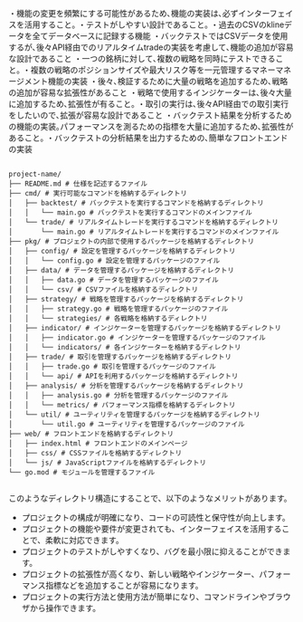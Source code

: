 

・機能の変更を頻繁にする可能性があるため､機能の実装は､必ずインターフェイスを活用すること｡
・テストがしやすい設計であること｡
・過去のCSVのklineデータを全てデータベースに記録する機能
・バックテストではCSVデータを使用するが､後々API経由でのリアルタイムtradeの実装を考慮して､機能の追加が容易な設計であること
・一つの銘柄に対して､複数の戦略を同時にテストできること｡
・複数の戦略のポジションサイズや最大リスク等を一元管理するマネーマネージメント機能の実装
・後々､検証するために大量の戦略を追加するため､戦略の追加が容易な拡張性があること
・戦略で使用するインジケーターは､後々大量に追加するため､拡張性が有ること｡
・取引の実行は､後々API経由での取引実行をしたいので､拡張が容易な設計であること
・バックテスト結果を分析するための機能の実装｡パフォーマンスを測るための指標を大量に追加するため､拡張性があること｡
・バックテストの分析結果を出力するための､簡単なフロントエンドの実装

```

project-name/
├── README.md # 仕様を記述するファイル
├── cmd/ # 実行可能なコマンドを格納するディレクトリ
│   ├── backtest/ # バックテストを実行するコマンドを格納するディレクトリ
│   │   └── main.go # バックテストを実行するコマンドのメインファイル
│   └── trade/ # リアルタイムトレードを実行するコマンドを格納するディレクトリ
│       └── main.go # リアルタイムトレードを実行するコマンドのメインファイル
├── pkg/ # プロジェクトの内部で使用するパッケージを格納するディレクトリ
│   ├── config/ # 設定を管理するパッケージを格納するディレクトリ
│   │   └── config.go # 設定を管理するパッケージのファイル
│   ├── data/ # データを管理するパッケージを格納するディレクトリ
│   │   ├── data.go # データを管理するパッケージのファイル
│   │   └── csv/ # CSVファイルを格納するディレクトリ
│   ├── strategy/ # 戦略を管理するパッケージを格納するディレクトリ
│   │   ├── strategy.go # 戦略を管理するパッケージのファイル
│   │   └── strategies/ # 各戦略を格納するディレクトリ
│   ├── indicator/ # インジケーターを管理するパッケージを格納するディレクトリ
│   │   ├── indicator.go # インジケーターを管理するパッケージのファイル
│   │   └── indicators/ # 各インジケーターを格納するディレクトリ
│   ├── trade/ # 取引を管理するパッケージを格納するディレクトリ
│   │   ├── trade.go # 取引を管理するパッケージのファイル
│   │   └── api/ # APIを利用するパッケージを格納するディレクトリ
│   ├── analysis/ # 分析を管理するパッケージを格納するディレクトリ
│   │   ├── analysis.go # 分析を管理するパッケージのファイル
│   │   └── metrics/ # パフォーマンス指標を格納するディレクトリ
│   └── util/ # ユーティリティを管理するパッケージを格納するディレクトリ
│       └── util.go # ユーティリティを管理するパッケージのファイル
├── web/ # フロントエンドを格納するディレクトリ
│   ├── index.html # フロントエンドのメインページ
│   ├── css/ # CSSファイルを格納するディレクトリ
│   └── js/ # JavaScriptファイルを格納するディレクトリ
└── go.mod # モジュールを管理するファイル


```

このようなディレクトリ構造にすることで、以下のようなメリットがあります。

- プロジェクトの構成が明確になり、コードの可読性と保守性が向上します。
- プロジェクトの機能や要件が変更されても、インターフェイスを活用することで、柔軟に対応できます。
- プロジェクトのテストがしやすくなり、バグを最小限に抑えることができます。
- プロジェクトの拡張性が高くなり、新しい戦略やインジケーター、パフォーマンス指標などを追加することが容易になります。
- プロジェクトの実行方法と使用方法が簡単になり、コマンドラインやブラウザから操作できます。
